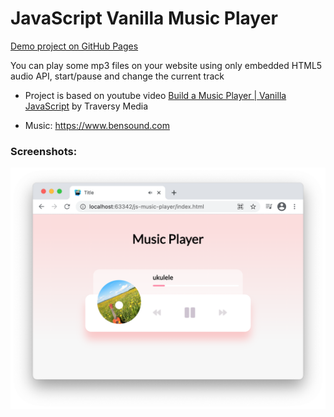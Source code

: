 # JavaScript Vanilla Music Player

[Demo project on GitHub Pages](https://lytves.github.io/js-music-player/)

You can play some mp3 files on your website using only embedded HTML5 audio API, start/pause and change the current track

+ Project is based on youtube video [Build a Music Player | Vanilla JavaScript](https://www.youtube.com/watch?v=QTHRWGn_sJw) by Traversy Media
  
+ Music: https://www.bensound.com

### Screenshots:

![](screenshots/screenshot1.png)
